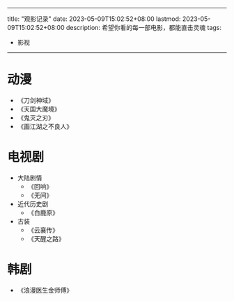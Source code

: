 ------
title: "观影记录"
date: 2023-05-09T15:02:52+08:00
lastmod: 2023-05-09T15:02:52+08:00
description: 希望你看的每一部电影，都能直击灵魂
tags:
  - 影视
---
# 动漫
- 《刀剑神域》
- 《天国大魔境》
- 《鬼灭之刃》
- 《画江湖之不良人》
# 电视剧
- 大陆剧情
  - 《回响》
  - 《无间》
- 近代历史剧
  - 《白鹿原》
- 古装
  - 《云襄传》
  - 《天醒之路》

# 韩剧
- 《浪漫医生金师傅》